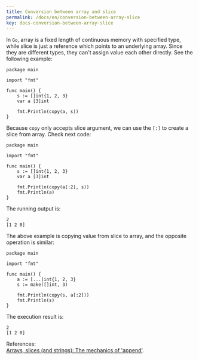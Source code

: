 ```yaml
---
title: Conversion between array and slice
permalink: /docs/en/conversion-between-array-slice
key: docs-conversion-between-array-slice
---
```


In `Go`, array is a fixed length of continuous memory with specified type, while slice is just a reference which points to an underlying array. Since they are different types, they can't assign value each other directly. See the following example:  

    package main
    
    import "fmt"
    
    func main() {
    	s := []int{1, 2, 3}
    	var a [3]int
    
    	fmt.Println(copy(a, s))
    }
Because `copy` only accepts slice argument, we can use the `[:]` to create a slice from array. Check next code:  

	package main
	
	import "fmt"
	
	func main() {
		s := []int{1, 2, 3}
		var a [3]int
	
		fmt.Println(copy(a[:2], s))
		fmt.Println(a)
	}

The running output is:  

	2
	[1 2 0]

The above example is copying value from slice to array, and the opposite operation is similar:  

	package main

	import "fmt"

    func main() {
    	a := [...]int{1, 2, 3}
    	s := make([]int, 3)
    
    	fmt.Println(copy(s, a[:2]))
    	fmt.Println(s)
    }

The execution result is:  

	2
	[1 2 0]

References:   
[Arrays, slices (and strings): The mechanics of 'append'](https://blog.golang.org/slices).
